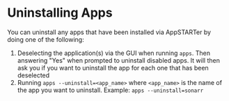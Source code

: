# Uninstalling Apps

You can uninstall any apps that have been installed via AppSTARTer by doing one of the following:

1. Deselecting the application(s) via the GUI when running `apps`. Then answering "Yes" when prompted to uninstall disabled apps. It will then ask you if you want to uninstall the app for each one that has been deselected
1. Running `apps --uninstall=<app_name>` where `<app_name>` is the name of the app you want to uninstall. Example: `apps --uninstall=sonarr`
